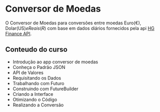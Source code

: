 # Conversor de Moedas

O Conversor de Moedas para conversões entre moedas Euro(€), Dolar(US$) e Reais(R$) com base em dados diários fornecidos pela api [HG Finance API](https://hgbrasil.com/status/finance).

## Conteudo do curso

- Introdução ao app conversor de moedas
- Conheça o Padrão JSON
- API de Valores
- Requisitando os Dados
- Trabalhando com Futuro
- Construindo com FutureBuilder
- Criando a Interface
- Otimizando o Código
- Realizando a Conversão
